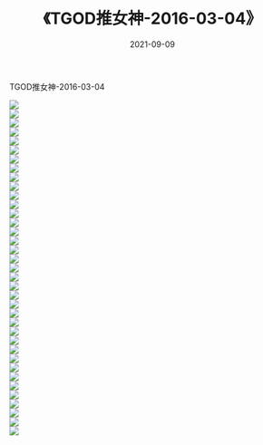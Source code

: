 ﻿---
layout: post
title:  《TGOD推女神-2016-03-04》
date:   2021-09-09
img: http://img.660000.xyz/Sharelink/网络美图/2021/TGOD推女神-2016-03-04/000.jpg
categories: [美女, 清纯, 唯美]
---

TGOD推女神-2016-03-04

  ![](http://img.660000.xyz/Sharelink/网络美图/2021/TGOD推女神-2016-03-04/001.jpg) <br> ![](http://img.660000.xyz/Sharelink/网络美图/2021/TGOD推女神-2016-03-04/002.jpg) <br> ![](http://img.660000.xyz/Sharelink/网络美图/2021/TGOD推女神-2016-03-04/003.jpg) <br> ![](http://img.660000.xyz/Sharelink/网络美图/2021/TGOD推女神-2016-03-04/004.jpg) <br> ![](http://img.660000.xyz/Sharelink/网络美图/2021/TGOD推女神-2016-03-04/005.jpg) <br> ![](http://img.660000.xyz/Sharelink/网络美图/2021/TGOD推女神-2016-03-04/006.jpg) <br> ![](http://img.660000.xyz/Sharelink/网络美图/2021/TGOD推女神-2016-03-04/007.jpg) <br> ![](http://img.660000.xyz/Sharelink/网络美图/2021/TGOD推女神-2016-03-04/008.jpg) <br> ![](http://img.660000.xyz/Sharelink/网络美图/2021/TGOD推女神-2016-03-04/009.jpg) <br> ![](http://img.660000.xyz/Sharelink/网络美图/2021/TGOD推女神-2016-03-04/010.jpg) <br> ![](http://img.660000.xyz/Sharelink/网络美图/2021/TGOD推女神-2016-03-04/011.jpg) <br> ![](http://img.660000.xyz/Sharelink/网络美图/2021/TGOD推女神-2016-03-04/012.jpg) <br> ![](http://img.660000.xyz/Sharelink/网络美图/2021/TGOD推女神-2016-03-04/013.jpg) <br> ![](http://img.660000.xyz/Sharelink/网络美图/2021/TGOD推女神-2016-03-04/014.jpg) <br> ![](http://img.660000.xyz/Sharelink/网络美图/2021/TGOD推女神-2016-03-04/015.jpg) <br> ![](http://img.660000.xyz/Sharelink/网络美图/2021/TGOD推女神-2016-03-04/016.jpg) <br> ![](http://img.660000.xyz/Sharelink/网络美图/2021/TGOD推女神-2016-03-04/017.jpg) <br> ![](http://img.660000.xyz/Sharelink/网络美图/2021/TGOD推女神-2016-03-04/018.jpg) <br> ![](http://img.660000.xyz/Sharelink/网络美图/2021/TGOD推女神-2016-03-04/019.jpg) <br> ![](http://img.660000.xyz/Sharelink/网络美图/2021/TGOD推女神-2016-03-04/020.jpg) <br> ![](http://img.660000.xyz/Sharelink/网络美图/2021/TGOD推女神-2016-03-04/021.jpg) <br> ![](http://img.660000.xyz/Sharelink/网络美图/2021/TGOD推女神-2016-03-04/022.jpg) <br> ![](http://img.660000.xyz/Sharelink/网络美图/2021/TGOD推女神-2016-03-04/023.jpg) <br> ![](http://img.660000.xyz/Sharelink/网络美图/2021/TGOD推女神-2016-03-04/024.jpg) <br> ![](http://img.660000.xyz/Sharelink/网络美图/2021/TGOD推女神-2016-03-04/025.jpg) <br> ![](http://img.660000.xyz/Sharelink/网络美图/2021/TGOD推女神-2016-03-04/026.jpg) <br> ![](http://img.660000.xyz/Sharelink/网络美图/2021/TGOD推女神-2016-03-04/027.jpg) <br> ![](http://img.660000.xyz/Sharelink/网络美图/2021/TGOD推女神-2016-03-04/028.jpg) <br> ![](http://img.660000.xyz/Sharelink/网络美图/2021/TGOD推女神-2016-03-04/029.jpg) <br> ![](http://img.660000.xyz/Sharelink/网络美图/2021/TGOD推女神-2016-03-04/030.jpg) <br> ![](http://img.660000.xyz/Sharelink/网络美图/2021/TGOD推女神-2016-03-04/031.jpg) <br> ![](http://img.660000.xyz/Sharelink/网络美图/2021/TGOD推女神-2016-03-04/032.jpg) <br> ![](http://img.660000.xyz/Sharelink/网络美图/2021/TGOD推女神-2016-03-04/033.jpg) <br> ![](http://img.660000.xyz/Sharelink/网络美图/2021/TGOD推女神-2016-03-04/034.jpg) <br> ![](http://img.660000.xyz/Sharelink/网络美图/2021/TGOD推女神-2016-03-04/035.jpg) <br> ![](http://img.660000.xyz/Sharelink/网络美图/2021/TGOD推女神-2016-03-04/036.jpg) <br> ![](http://img.660000.xyz/Sharelink/网络美图/2021/TGOD推女神-2016-03-04/037.jpg) <br>